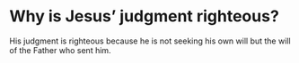 # Why is Jesus’ judgment righteous?

His judgment is righteous because he is not seeking his own will but the will of the Father who sent him.
